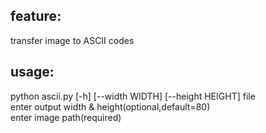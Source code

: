 ## feature:
transfer image to ASCII codes
## usage: 
python ascii.py [-h] [--width WIDTH] [--height HEIGHT] file<br>
enter output width & height(optional,default=80)<br>
enter image path(required)
